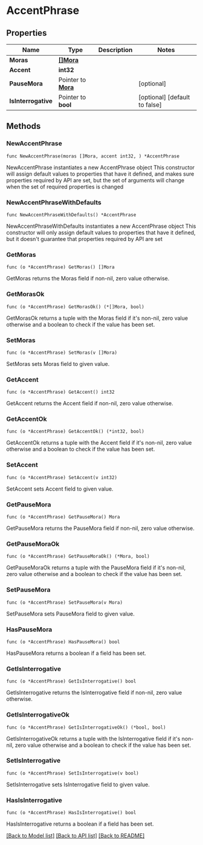 # AccentPhrase

## Properties

Name | Type | Description | Notes
------------ | ------------- | ------------- | -------------
**Moras** | [**[]Mora**](Mora.md) |  | 
**Accent** | **int32** |  | 
**PauseMora** | Pointer to [**Mora**](Mora.md) |  | [optional] 
**IsInterrogative** | Pointer to **bool** |  | [optional] [default to false]

## Methods

### NewAccentPhrase

`func NewAccentPhrase(moras []Mora, accent int32, ) *AccentPhrase`

NewAccentPhrase instantiates a new AccentPhrase object
This constructor will assign default values to properties that have it defined,
and makes sure properties required by API are set, but the set of arguments
will change when the set of required properties is changed

### NewAccentPhraseWithDefaults

`func NewAccentPhraseWithDefaults() *AccentPhrase`

NewAccentPhraseWithDefaults instantiates a new AccentPhrase object
This constructor will only assign default values to properties that have it defined,
but it doesn't guarantee that properties required by API are set

### GetMoras

`func (o *AccentPhrase) GetMoras() []Mora`

GetMoras returns the Moras field if non-nil, zero value otherwise.

### GetMorasOk

`func (o *AccentPhrase) GetMorasOk() (*[]Mora, bool)`

GetMorasOk returns a tuple with the Moras field if it's non-nil, zero value otherwise
and a boolean to check if the value has been set.

### SetMoras

`func (o *AccentPhrase) SetMoras(v []Mora)`

SetMoras sets Moras field to given value.


### GetAccent

`func (o *AccentPhrase) GetAccent() int32`

GetAccent returns the Accent field if non-nil, zero value otherwise.

### GetAccentOk

`func (o *AccentPhrase) GetAccentOk() (*int32, bool)`

GetAccentOk returns a tuple with the Accent field if it's non-nil, zero value otherwise
and a boolean to check if the value has been set.

### SetAccent

`func (o *AccentPhrase) SetAccent(v int32)`

SetAccent sets Accent field to given value.


### GetPauseMora

`func (o *AccentPhrase) GetPauseMora() Mora`

GetPauseMora returns the PauseMora field if non-nil, zero value otherwise.

### GetPauseMoraOk

`func (o *AccentPhrase) GetPauseMoraOk() (*Mora, bool)`

GetPauseMoraOk returns a tuple with the PauseMora field if it's non-nil, zero value otherwise
and a boolean to check if the value has been set.

### SetPauseMora

`func (o *AccentPhrase) SetPauseMora(v Mora)`

SetPauseMora sets PauseMora field to given value.

### HasPauseMora

`func (o *AccentPhrase) HasPauseMora() bool`

HasPauseMora returns a boolean if a field has been set.

### GetIsInterrogative

`func (o *AccentPhrase) GetIsInterrogative() bool`

GetIsInterrogative returns the IsInterrogative field if non-nil, zero value otherwise.

### GetIsInterrogativeOk

`func (o *AccentPhrase) GetIsInterrogativeOk() (*bool, bool)`

GetIsInterrogativeOk returns a tuple with the IsInterrogative field if it's non-nil, zero value otherwise
and a boolean to check if the value has been set.

### SetIsInterrogative

`func (o *AccentPhrase) SetIsInterrogative(v bool)`

SetIsInterrogative sets IsInterrogative field to given value.

### HasIsInterrogative

`func (o *AccentPhrase) HasIsInterrogative() bool`

HasIsInterrogative returns a boolean if a field has been set.


[[Back to Model list]](../README.md#documentation-for-models) [[Back to API list]](../README.md#documentation-for-api-endpoints) [[Back to README]](../README.md)



